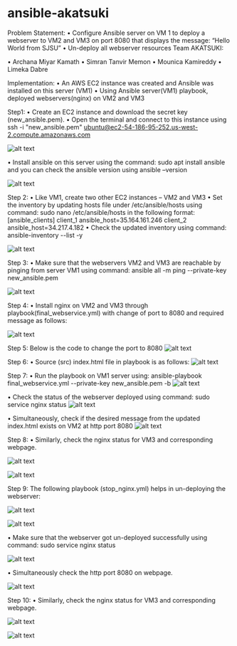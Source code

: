 # ansible-akatsuki

Problem Statement:
•	Configure Ansible server on VM 1 to deploy a webserver to VM2 and VM3 on port 8080 that displays the message: “Hello World from SJSU”
•	Un-deploy all webserver resources
Team AKATSUKI:
 
•	Archana Miyar Kamath
•	Simran Tanvir Memon
•	Mounica Kamireddy
•	Limeka Dabre
 
Implementation: 
•	An AWS EC2 instance was created and Ansible was installed on this server (VM1)
•	Using Ansible server(VM1) playbook, deployed webservers(nginx) on VM2 and VM3

Step1:
•	Create an EC2 instance and download the secret key (new_ansible.pem). 
•	Open the terminal and connect to this instance using ssh -i "new_ansible.pem" ubuntu@ec2-54-186-95-252.us-west-2.compute.amazonaws.com

![alt text](https://github.com/archana-kamath/ansible-akatsuki/blob/main/screenprints/Step1.PNG?raw=true)

•	Install ansible on this server using the command: sudo apt install ansible and you can check the ansible version using ansible –version

![alt text](https://github.com/archana-kamath/ansible-akatsuki/blob/main/screenprints/Step1a.PNG?raw=true)

Step 2:
•	Like VM1, create two other EC2 instances – VM2 and VM3
•	Set the inventory by updating hosts file under /etc/ansible/hosts using command: sudo nano /etc/ansible/hosts in the following format:
[ansible_clients]
client_1 ansible_host=35.164.161.246
client_2 ansible_host=34.217.4.182
•	Check the updated inventory using command: ansible-inventory --list -y

![alt text](https://github.com/archana-kamath/ansible-akatsuki/blob/main/screenprints/Step2.PNG?raw=true)

Step 3:
•	Make sure that the webservers VM2 and VM3 are reachable by pinging from server VM1 using command: ansible all -m ping --private-key new_ansible.pem

![alt text](https://github.com/archana-kamath/ansible-akatsuki/blob/main/screenprints/Step3.PNG?raw=true)
 
Step 4:
•	Install nginx on VM2 and VM3 through playbook(final_webservice.yml) with change of port to 8080 and required message as follows:
 
 ![alt text](https://github.com/archana-kamath/ansible-akatsuki/blob/main/screenprints/Step4.PNG?raw=true)
 
Step 5: Below is the code to change the port to 8080
 ![alt text](https://github.com/archana-kamath/ansible-akatsuki/blob/main/screenprints/Step5.PNG?raw=true)

Step 6:
•	Source (src) index.html file in playbook is as follows:
  ![alt text](https://github.com/archana-kamath/ansible-akatsuki/blob/main/screenprints/Step6a.PNG?raw=true)

Step 7:
•	Run the playbook on VM1 server using: ansible-playbook final_webservice.yml --private-key new_ansible.pem -b
  ![alt text](https://github.com/archana-kamath/ansible-akatsuki/blob/main/screenprints/Step7a.PNG?raw=true)

•	Check the status of the webserver deployed using command: sudo service nginx status
  ![alt text](https://github.com/archana-kamath/ansible-akatsuki/blob/main/screenprints/Step7b.PNG?raw=true)


•	Simultaneously, check if the desired message from the updated index.html exists on VM2 at http port 8080
  ![alt text](https://github.com/archana-kamath/ansible-akatsuki/blob/main/screenprints/Step7c.PNG?raw=true)


Step 8:
•	Similarly, check the nginx status for VM3 and corresponding webpage. 
 
  ![alt text](https://github.com/archana-kamath/ansible-akatsuki/blob/main/screenprints/Step8.PNG?raw=true)
 
  ![alt text](https://github.com/archana-kamath/ansible-akatsuki/blob/main/screenprints/Step8a.PNG?raw=true)

Step 9:
The following playbook (stop_nginx.yml) helps in un-deploying the webserver:

 ![alt text](https://github.com/archana-kamath/ansible-akatsuki/blob/main/screenprints/Step9.PNG?raw=true)

 ![alt text](https://github.com/archana-kamath/ansible-akatsuki/blob/main/screenprints/Step9a.PNG?raw=true)
  
•	Make sure that the webserver got un-deployed successfully using command: sudo service nginx status

 ![alt text](https://github.com/archana-kamath/ansible-akatsuki/blob/main/screenprints/Step9b.PNG?raw=true)

•	Simultaneously check the http port 8080 on webpage.

 ![alt text](https://github.com/archana-kamath/ansible-akatsuki/blob/main/screenprints/Step9c.PNG?raw=true)
 

Step 10:
•	Similarly, check the nginx status for VM3 and corresponding webpage. 

 ![alt text](https://github.com/archana-kamath/ansible-akatsuki/blob/main/screenprints/Step10a.PNG?raw=true)

 ![alt text](https://github.com/archana-kamath/ansible-akatsuki/blob/main/screenprints/Step10b.PNG?raw=true)
